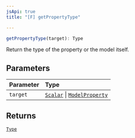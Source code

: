 ```yaml
---
jsApi: true
title: "[F] getPropertyType"

---
```

```ts
getPropertyType(target): Type
```

Return the type of the property or the model itself.

## Parameters

| Parameter | Type |
| :------ | :------ |
| `target` | [`Scalar`](../interfaces/Scalar.md) \| [`ModelProperty`](../interfaces/ModelProperty.md) |

## Returns

[`Type`](../type-aliases/Type.md)
